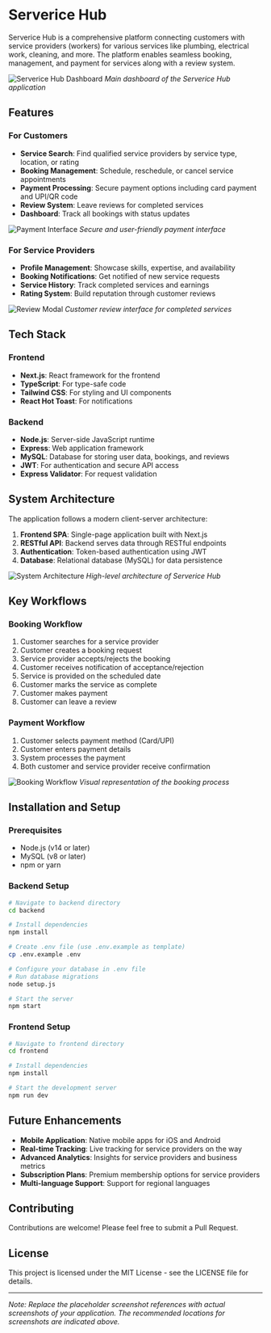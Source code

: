 # Serverice Hub

Serverice Hub is a comprehensive platform connecting customers with service providers (workers) for various services like plumbing, electrical work, cleaning, and more. The platform enables seamless booking, management, and payment for services along with a review system.

![Serverice Hub Dashboard](screenshots/dashboard.png)
*Main dashboard of the Serverice Hub application*

## Features

### For Customers
- **Service Search**: Find qualified service providers by service type, location, or rating
- **Booking Management**: Schedule, reschedule, or cancel service appointments
- **Payment Processing**: Secure payment options including card payment and UPI/QR code
- **Review System**: Leave reviews for completed services
- **Dashboard**: Track all bookings with status updates

![Payment Interface](screenshots/payment-interface.png)
*Secure and user-friendly payment interface*

### For Service Providers
- **Profile Management**: Showcase skills, expertise, and availability
- **Booking Notifications**: Get notified of new service requests
- **Service History**: Track completed services and earnings
- **Rating System**: Build reputation through customer reviews

![Review Modal](screenshots/review-modal.png)
*Customer review interface for completed services*

## Tech Stack

### Frontend
- **Next.js**: React framework for the frontend
- **TypeScript**: For type-safe code
- **Tailwind CSS**: For styling and UI components
- **React Hot Toast**: For notifications

### Backend
- **Node.js**: Server-side JavaScript runtime
- **Express**: Web application framework
- **MySQL**: Database for storing user data, bookings, and reviews
- **JWT**: For authentication and secure API access
- **Express Validator**: For request validation

## System Architecture

The application follows a modern client-server architecture:

1. **Frontend SPA**: Single-page application built with Next.js
2. **RESTful API**: Backend serves data through RESTful endpoints
3. **Authentication**: Token-based authentication using JWT
4. **Database**: Relational database (MySQL) for data persistence

![System Architecture](screenshots/architecture.png)
*High-level architecture of Serverice Hub*

## Key Workflows

### Booking Workflow
1. Customer searches for a service provider
2. Customer creates a booking request
3. Service provider accepts/rejects the booking
4. Customer receives notification of acceptance/rejection
5. Service is provided on the scheduled date
6. Customer marks the service as complete
7. Customer makes payment
8. Customer can leave a review

### Payment Workflow
1. Customer selects payment method (Card/UPI)
2. Customer enters payment details
3. System processes the payment
4. Both customer and service provider receive confirmation

![Booking Workflow](screenshots/booking-workflow.png)
*Visual representation of the booking process*

## Installation and Setup

### Prerequisites
- Node.js (v14 or later)
- MySQL (v8 or later)
- npm or yarn

### Backend Setup
```bash
# Navigate to backend directory
cd backend

# Install dependencies
npm install

# Create .env file (use .env.example as template)
cp .env.example .env

# Configure your database in .env file
# Run database migrations
node setup.js

# Start the server
npm start
```

### Frontend Setup
```bash
# Navigate to frontend directory
cd frontend

# Install dependencies
npm install

# Start the development server
npm run dev
```

## Future Enhancements

- **Mobile Application**: Native mobile apps for iOS and Android
- **Real-time Tracking**: Live tracking for service providers on the way
- **Advanced Analytics**: Insights for service providers and business metrics
- **Subscription Plans**: Premium membership options for service providers
- **Multi-language Support**: Support for regional languages

## Contributing

Contributions are welcome! Please feel free to submit a Pull Request.

## License

This project is licensed under the MIT License - see the LICENSE file for details.

---

*Note: Replace the placeholder screenshot references with actual screenshots of your application. The recommended locations for screenshots are indicated above.* 
